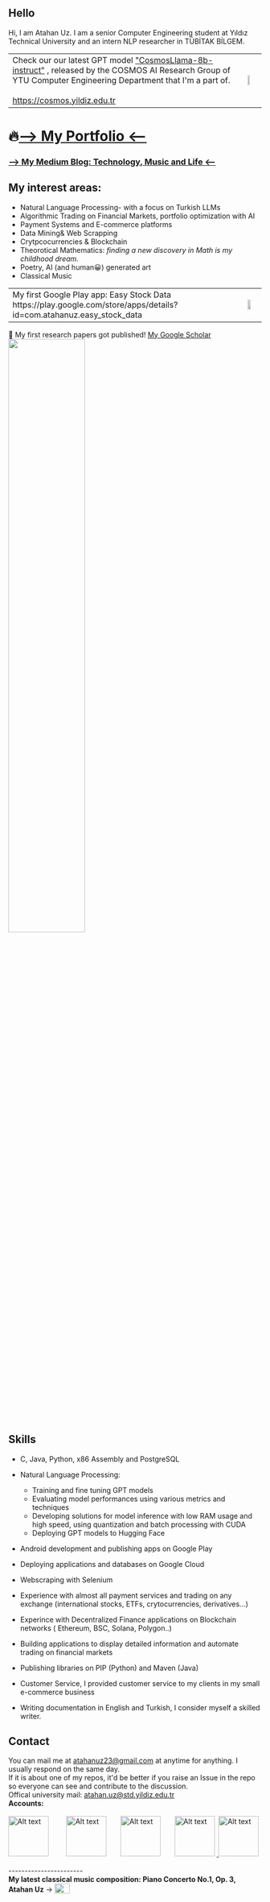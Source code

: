 ## Hello

Hi, I am Atahan Uz. I am a senior Computer Engineering student at Yıldız Technical University and an intern NLP researcher in TÜBİTAK BİLGEM.


<table>
  <tr>
    <td valign="middle">
      Check our our latest GPT model <a href="https://huggingface.co/ytu-ce-cosmos/Turkish-Llama-8b-Instruct-v0.1">"CosmosLlama-8b-instruct"</a> , released  by the COSMOS AI Research Group of YTU Computer Engineering Department that I'm a part of.
  <br><br>
  <a href="https://cosmos.yildiz.edu.tr">https://cosmos.yildiz.edu.tr</a> 
    </td>
    <td>
      <img src="https://i.imgur.com/vDaiuWU.png" width="47%" height="20%">
    </td>
  </tr>
</table>



# 🔥[--> My Portfolio <--](portfolio.md)

### [--> My Medium Blog: Technology, Music and Life <--](https://scholar.google.com/citations?hl=tr&user=606MytcAAAAJ)



## My interest areas:
- Natural Language Processing- with a focus on Turkish LLMs
- Algorithmic Trading on Financial Markets, portfolio optimization with AI
- Payment Systems and E-commerce platforms
- Data Mining& Web Scrapping
- Crytpcocurrencies & Blockchain
- Theorotical Mathematics:  *finding a new discovery in Math is my childhood dream.*
- Poetry, AI (and human😀) generated art
- Classical Music

<table>
  <tr>
    <td valign="middle">
      My first Google Play app: Easy Stock Data https://play.google.com/store/apps/details?id=com.atahanuz.easy_stock_data
    </td>
    <td>
      <img src="https://i.imgur.com/grCxpnI.png" width="55%" >
    </td>
  </tr>
</table>
🥳 My first research papers got published!
  <a href="https://scholar.google.com/citations?hl=tr&user=606MytcAAAAJ">My Google Scholar</a> 
  <br>
<img src="https://i.imgur.com/A88Wyrf.png" width="55%" >




## Skills
- C, Java, Python, x86 Assembly and PostgreSQL
- Natural Language Processing:
  - Training and fine tuning GPT models
  - Evaluating model performances using various metrics and techniques
  - Developing solutions for model inference with low RAM usage and high speed, using quantization and batch processing with CUDA
  - Deploying GPT models to Hugging Face
  
- Android development and publishing apps on Google Play
- Deploying applications and databases on Google Cloud
- Webscraping with Selenium
- Experience with almost all payment services and trading on any exchange (international stocks, ETFs, crytocurrencies, derivatives...)
- Experince with Decentralized Finance applications on Blockchain networks ( Ethereum, BSC, Solana, Polygon..)
- Building applications to display detailed information and automate trading on financial markets
- Publishing libraries on PIP (Python) and Maven (Java)
- Customer Service, I provided customer service to my clients in my small e-commerce business
- Writing documentation in English and Turkish, I consider myself a skilled writer.



## Contact
You can mail me at atahanuz23@gmail.com at anytime for anything. I usually respond on the same day. <br>
If it is about one of my repos, it'd be better if you raise an Issue in the repo so everyone can see and contribute to the discussion. <br> Offical university mail: atahan.uz@std.yildiz.edu.tr
‎ ‎ ‎<br> **Accounts:** <br><br>
<a href="https://www.linkedin.com/in/atahan-uz-7a7b21292/">
    <img src="https://play-lh.googleusercontent.com/kMofEFLjobZy_bCuaiDogzBcUT-dz3BBbOrIEjJ-hqOabjK8ieuevGe6wlTD15QzOqw" width="80" height="80" alt="Alt text"></a>‎        
<a href="https://github.com/atahanuz/atahanuz/">
    <img src="https://github.githubassets.com/assets/GitHub-Mark-ea2971cee799.png" width="80" height="80" alt="Alt text"></a>‎      
<a href="https://medium.com/@atahanuz">
    <img src="https://coolhunting.com/wp-content/uploads/2021/08/medium-logo.png" width="80" height="80" alt="Alt text"></a>‎      
<a href="https://play.google.com/store/apps/developer?id=Atahan+Uz">
    <img src="https://i.imgur.com/ZVWoAuJ.png" width="80" height="80" alt="Alt text"></a> ‎ ‎ 
<a href="https://scholar.google.com/citations?hl=tr&user=606MytcAAAAJ">
  <img src="https://cdn-1.webcatalog.io/catalog/google-scholar/google-scholar-icon-filled-256.png?v=1675596718716" width="80" height="80" alt="Alt text"></a>
    ‎        ‎ ‎ 
<br>-----------------------<br>
**My latest classical music composition: Piano Concerto No.1, Op. 3, Atahan Uz** ->  <a href="https://www.youtube.com/watch?v=h6kWTA5vw0g">
    <img src="https://i.imgur.com/CATYmPI.png" width="30" height="20" style="vertical-align: bottom;"></a>‎
